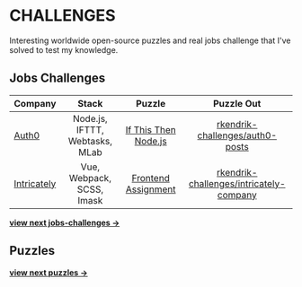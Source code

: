# CHALLENGES

Interesting worldwide open-source puzzles and real jobs challenge that I've solved to test my knowledge.

## Jobs Challenges

| Company | Stack | Puzzle | Puzzle Out |
| :--- | :---: | :---: | :---: |
| [Auth0](https://auth0.com) | Node.js, IFTTT, Webtasks, MLab | [If This Then Node.js](https://auth0.com/blog/if-this-then-node-dot-js-extending-ifttt-with-webtask-dot-io) | [rkendrik-challenges/auth0-posts](https://github.com/rkendrik-challenges/auth0-posts) |
| [Intricately](https://www.intricately.com/) | Vue, Webpack, SCSS, Imask | [Frontend Assignment](https://docs.google.com/document/d/1B3ofnK0Nc2Dawtpj1fLky9ekzqjjri_EjDXQv8Nmpiw/edit) | [rkendrik-challenges/intricately-company](https://github.com/rkendrik-challenges/intricately-company) |

[**view next jobs-challenges →**](https://github.com/rafaelkendrik/challenges/issues?q=is%3Aopen+is%3Aissue+label%3Ajobs-challenges)


## Puzzles

[**view next puzzles →**](https://github.com/rafaelkendrik/challenges/issues?q=is%3Aopen+is%3Aissue+label%3Apuzzle)
